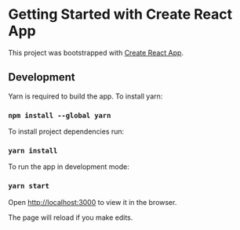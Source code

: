 # Getting Started with Create React App

This project was bootstrapped with [Create React App](https://github.com/facebook/create-react-app).

## Development

Yarn is required to build the app. To install yarn:

### `npm install --global yarn`

To install project dependencies run:

### `yarn install`

To run the app in development mode:

### `yarn start`

Open [http://localhost:3000](http://localhost:3000) to view it in the browser.

The page will reload if you make edits.
